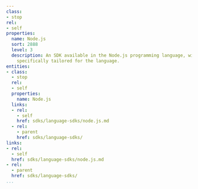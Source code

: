 ```yaml
---
class:
- stop
rel:
- self
properties:
  name: Node.js
  sort: 2888
  level: 3
  description: An SDK available in the Node.js programming language, with consideration
    specifically tailored for the language.
entities:
- class:
  - stop
  rel:
  - self
  properties:
    name: Node.js
  links:
  - rel:
    - self
    href: sdks/language-sdks/node.js.md
  - rel:
    - parent
    href: sdks/language-sdks/
links:
- rel:
  - self
  href: sdks/language-sdks/node.js.md
- rel:
  - parent
  href: sdks/language-sdks/
...
```

